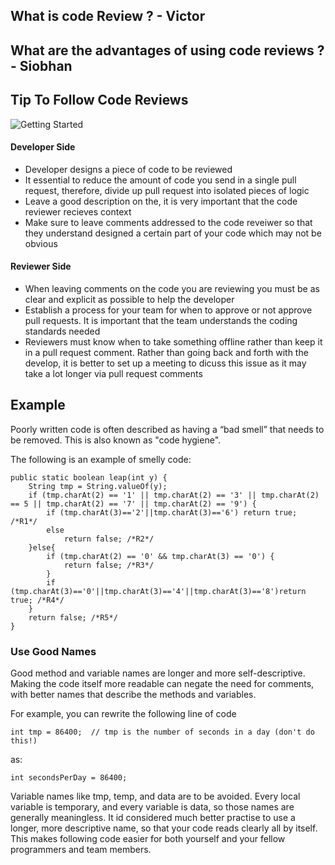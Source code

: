 ## What is code Review ? - Victor

## What are the advantages of using code reviews ? - Siobhan

## Tip To Follow Code Reviews
![Getting Started](https://i.postimg.cc/ncMPgjjb/Overview-of-the-Code-Review-Process.png)

#### Developer Side
- Developer designs a piece of code to be reviewed
- It essential to reduce the amount of code you send in a single pull request, therefore, divide up pull request into isolated pieces of logic
- Leave a good description on the, it is very important that the code reviewer recieves context
- Make sure to leave comments addressed to the code reveiwer so that they understand designed a certain part of your code which may not be obvious

#### Reviewer Side
- When leaving comments on the code you are reviewing you must be as clear and explicit as possible to help the developer 
- Establish a process for your team for when to approve or not approve pull requests. It is important that the team understands the coding standards needed
- Reviewers must know when to take something offline rather than keep it in a pull request comment. Rather than going back and forth with the develop, it is better to set up a meeting to dicuss this issue as it may take a lot longer via pull request comments

## Example 

Poorly written code is often described as having a “bad smell” that needs to be removed. This is also known as "code hygiene".

The following is an example of smelly code:

```
public static boolean leap(int y) {
    String tmp = String.valueOf(y);
    if (tmp.charAt(2) == '1' || tmp.charAt(2) == '3' || tmp.charAt(2) == 5 || tmp.charAt(2) == '7' || tmp.charAt(2) == '9') {
        if (tmp.charAt(3)=='2'||tmp.charAt(3)=='6') return true; /*R1*/
        else
            return false; /*R2*/
    }else{
        if (tmp.charAt(2) == '0' && tmp.charAt(3) == '0') {
            return false; /*R3*/
        }
        if (tmp.charAt(3)=='0'||tmp.charAt(3)=='4'||tmp.charAt(3)=='8')return true; /*R4*/
    }
    return false; /*R5*/
}

```
### Use Good Names

Good method and variable names are longer and more self-descriptive. Making the code itself more readable can negate the need for comments, with better names that describe the methods and variables.

For example, you can rewrite the following line of code
```
int tmp = 86400;  // tmp is the number of seconds in a day (don't do this!)
```
as:
```
int secondsPerDay = 86400;
```
Variable names like tmp, temp, and data are to be avoided. Every local variable is temporary, and every variable is data, so those names are generally meaningless. It id considered much better practise to use a longer, more descriptive name, so that your code reads clearly all by itself. This makes following code easier for both yourself and your fellow programmers and team members.



